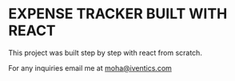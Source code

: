 # EXPENSE TRACKER BUILT WITH REACT
This project was built step by step with react from scratch.

For any inquiries email me at moha@iventics.com
